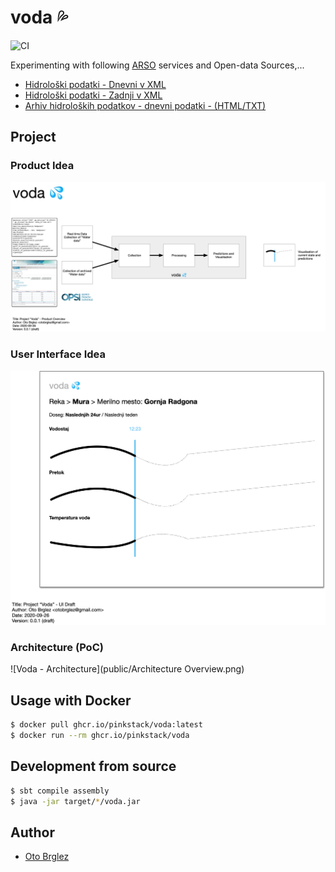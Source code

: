# voda 💦

![CI](https://github.com/pinkstack/voda/workflows/CI/badge.svg?branch=master)

Experimenting with following [ARSO](http://www.arso.gov.si) services and Open-data Sources,...

- [Hidrološki podatki - Dnevni v XML](http://www.arso.gov.si/xml/vode/hidro_podatki_dnevno_porocilo.xml)
- [Hidrološki podatki - Zadnji v XML](http://www.arso.gov.si/xml/vode/hidro_podatki_zadnji.xml)
- [Arhiv hidroloških podatkov - dnevni podatki - (HTML/TXT)](http://vode.arso.gov.si/hidarhiv/pov_arhiv_tab.php)

## Project
### Product Idea
![Voda - Product Idea](public/Idea.png)

### User Interface Idea
![Voda - UI](public/UI.png)

### Architecture (PoC)
![Voda - Architecture](public/Architecture Overview.png)


## Usage with Docker

```bash
$ docker pull ghcr.io/pinkstack/voda:latest
$ docker run --rm ghcr.io/pinkstack/voda
```

## Development from source

```bash
$ sbt compile assembly
$ java -jar target/*/voda.jar
```

## Author

- [Oto Brglez](https://github.com/otobrglez)
